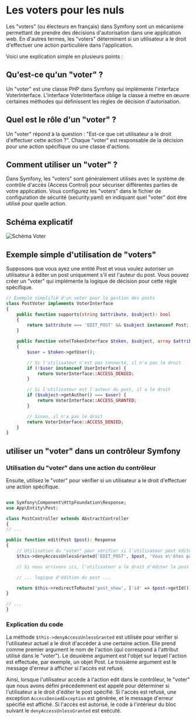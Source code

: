# Les voters pour les nuls

Les "voters" (ou électeurs en français) dans Symfony sont un mécanisme permettant de prendre des décisions d'autorisation dans une application web. En d'autres termes, les "voters" déterminent si un utilisateur a le droit d'effectuer une action particulière dans l'application.

Voici une explication simple en plusieurs points :

## Qu'est-ce qu'un "voter" ?

Un "voter" est une classe PHP dans Symfony qui implémente l'interface VoterInterface.
L'interface VoterInterface oblige la classe à mettre en œuvre certaines méthodes qui définissent les règles de décision d'autorisation.

## Quel est le rôle d'un "voter" ?

Un "voter" répond à la question : "Est-ce que cet utilisateur a le droit d'effectuer cette action ?".
Chaque "voter" est responsable de la décision pour une action spécifique ou une classe d'actions.

## Comment utiliser un "voter" ?

Dans Symfony, les "voters" sont généralement utilisés avec le système de contrôle d'accès (Access Control) pour sécuriser différentes parties de votre application.
Vous configurez les "voters" dans le fichier de configuration de sécurité (security.yaml) en indiquant quel "voter" doit être utilisé pour quelle action.

## Schéma explicatif

![Schéma Voter](explication%20voter.drawio.png)

## Exemple simple d'utilisation de "voters"

Supposons que vous ayez une entité Post et vous voulez autoriser un utilisateur à éditer un post uniquement s'il est l'auteur du post.
Vous pouvez créer un "voter" qui implémente la logique de décision pour cette règle spécifique.

```php
// Exemple simplifié d'un voter pour la gestion des posts
class PostVoter implements VoterInterface
{
    public function supports(string $attribute, $subject): bool
    {
        return $attribute === 'EDIT_POST' && $subject instanceof Post;
    }

    public function vote(TokenInterface $token, $subject, array $attributes): int
    {
        $user = $token->getUser();

        // Si l'utilisateur n'est pas connecté, il n'a pas le droit
        if (!$user instanceof UserInterface) {
            return VoterInterface::ACCESS_DENIED;
        }

        // Si l'utilisateur est l'auteur du post, il a le droit
        if ($subject->getAuthor() === $user) {
            return VoterInterface::ACCESS_GRANTED;
        }

        // Sinon, il n'a pas le droit
        return VoterInterface::ACCESS_DENIED;
    }
}
```

## utiliser un "voter" dans un contrôleur Symfony

### Utilisation du "voter" dans une action du contrôleur

Ensuite, utilisez le "voter" pour vérifier si un utilisateur a le droit d'effectuer une action spécifique.

```php

use Symfony\Component\HttpFoundation\Response;
use App\Entity\Post;

class PostController extends AbstractController
{
// ...

public function edit(Post $post): Response
{
    // Utilisation du "voter" pour vérifier si l'utilisateur peut éditer le post
    $this->denyAccessUnlessGranted('EDIT_POST', $post, 'Vous n\'êtes pas autorisé à éditer ce post.');

    // Si nous arrivons ici, l'utilisateur a le droit d'éditer le post

    // ... logique d'édition du post ...

    return $this->redirectToRoute('post_show', ['id' => $post->getId()]);
}

// ...
}
```

### Explication du code

La méthode `$this->denyAccessUnlessGranted` est utilisée pour vérifier si l'utilisateur actuel a le droit d'accéder à une certaine action.
Elle prend comme premier argument le nom de l'action (qui correspond à l'attribut utilisé dans le "voter").
Le deuxième argument est l'objet sur lequel l'action est effectuée, par exemple, un objet Post.
Le troisième argument est le message d'erreur à afficher si l'accès est refusé.

Ainsi, lorsque l'utilisateur accède à l'action edit dans le contrôleur, le "voter" que nous avons défini précédemment est appelé pour déterminer si l'utilisateur a le droit d'éditer le post spécifié. Si l'accès est refusé, une exception `AccessDeniedException` est générée, et le message d'erreur spécifié est affiché. Si l'accès est autorisé, le code à l'intérieur du bloc suivant le `denyAccessUnlessGranted` est exécuté.
